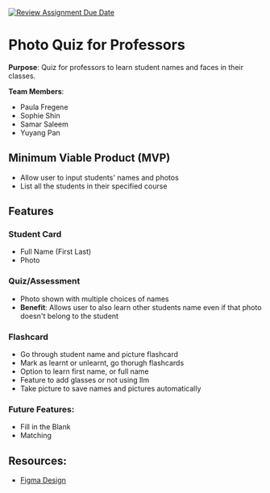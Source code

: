 [![Review Assignment Due Date](https://classroom.github.com/assets/deadline-readme-button-22041afd0340ce965d47ae6ef1cefeee28c7c493a6346c4f15d667ab976d596c.svg)](https://classroom.github.com/a/DBaAVOQl)
# Photo Quiz for Professors
**Purpose**: Quiz for professors to learn student names and faces in their classes.

**Team Members**: 
- Paula Fregene
- Sophie Shin
- Samar Saleem
- Yuyang Pan

## Minimum Viable Product (MVP)
* Allow user to input students' names and photos
* List all the students in their specified course

## Features
### Student Card
* Full Name (First Last)
* Photo

### Quiz/Assessment
* Photo shown with multiple choices of names
* **Benefit**: Allows user to also learn other students name even if that photo doesn't belong to the student

### Flashcard 
* Go through student name and picture flashcard
* Mark as learnt or unlearnt, go thorugh flashcards
* Option to learn first name, or full name
* Feature to add glasses or not using llm 
* Take picture to save names and pictures automatically

### Future Features:
* Fill in the Blank
* Matching

  
## Resources:
* [Figma Design ](https://www.figma.com/design/3pKGqlUHoGMVZaht0CENrw/397_photo_quiz?node-id=0-1&t=V6bWKGZVVu7EHnBC-1)
